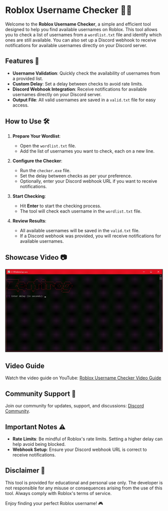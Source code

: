 # Roblox Username Checker 🕵️‍♂️

Welcome to the **Roblox Username Checker**, a simple and efficient tool designed to help you find available usernames on Roblox. This tool allows you to check a list of usernames from a `wordlist.txt` file and identify which ones are still available. You can also set up a Discord webhook to receive notifications for available usernames directly on your Discord server.

## Features 🌟

- **Username Validation**: Quickly check the availability of usernames from a provided list.
- **Custom Delay**: Set a delay between checks to avoid rate limits.
- **Discord Webhook Integration**: Receive notifications for available usernames directly on your Discord server.
- **Output File**: All valid usernames are saved in a `valid.txt` file for easy access.

## How to Use 🛠️

1. **Prepare Your Wordlist**:
   - Open the `wordlist.txt` file.
   - Add the list of usernames you want to check, each on a new line.

2. **Configure the Checker**:
   - Run the `checker.exe` file.
   - Set the delay between checks as per your preference.
   - Optionally, enter your Discord webhook URL if you want to receive notifications.

3. **Start Checking**:
   - Hit **Enter** to start the checking process.
   - The tool will check each username in the `wordlist.txt` file.

4. **Review Results**:
   - All available usernames will be saved in the `valid.txt` file.
   - If a Discord webhook was provided, you will receive notifications for available usernames.

## Showcase Video 📷

![Roblox Username Checker](https://raw.githubusercontent.com/zentir0g/roblox-username-checker/refs/heads/main/pics/roblox%20username%20checker.gif)

## Video Guide

Watch the video guide on YouTube: [Roblox Username Checker Video Guide](https://www.youtube.com/watch?v=hhURaIrs7Vg)

## Community Support 👥

Join our community for updates, support, and discussions: [Discord Community](https://discord.com/invite/nCyKKRAC9u).

## Important Notes ⚠️

- **Rate Limits**: Be mindful of Roblox's rate limits. Setting a higher delay can help avoid being blocked.
- **Webhook Setup**: Ensure your Discord webhook URL is correct to receive notifications.

## Disclaimer 🛑

This tool is provided for educational and personal use only. The developer is not responsible for any misuse or consequences arising from the use of this tool. Always comply with Roblox's terms of service.

Enjoy finding your perfect Roblox username! 🎮
